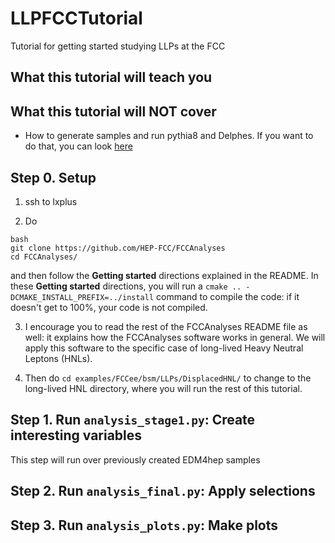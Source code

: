 # LLPFCCTutorial
Tutorial for getting started studying LLPs at the FCC

## What this tutorial will teach you

## What this tutorial will NOT cover
- How to generate samples and run pythia8 and Delphes. If you want to do that, you can look [here](https://github.com/jalimena/FCCeePhysicsPerformance/tree/master/case-studies/BSM/LLP/DisplacedHNL/HNL_sample_creation)


## Step 0. Setup

1. ssh to lxplus

2. Do 
  ```
  bash
  git clone https://github.com/HEP-FCC/FCCAnalyses
  cd FCCAnalyses/
  ```
  and then follow the **Getting started** directions explained in the README. In these **Getting started** directions, you will run a `cmake .. -DCMAKE_INSTALL_PREFIX=../install` command to compile the code: if it doesn't get to 100%, your code is not compiled.
  
3. I encourage you to read the rest of the FCCAnalyses README file as well: it explains how the FCCAnalyses software works in general. We will apply this software to the specific case of long-lived Heavy Neutral Leptons (HNLs).
  
4. Then do `cd examples/FCCee/bsm/LLPs/DisplacedHNL/` to change to the long-lived HNL directory, where you will run the rest of this tutorial.

## Step 1. Run `analysis_stage1.py`: Create interesting variables

This step will run over previously created EDM4hep samples

## Step 2. Run `analysis_final.py`: Apply selections

## Step 3. Run `analysis_plots.py`: Make plots
